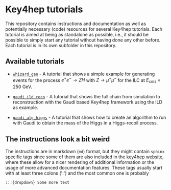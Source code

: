 # Key4hep tutorials

This repository contains instructions and documentation as well as potentially
necessary (code) resources for several Key4hep tutorials. Each tutorial is aimed
at being as standalone as possible, i.e., it should be possible to simply start
any tutorial without having done any other before. Each tutorial is in its own
subfolder in this repository.

## Available tutorials

- [`whizard_gen`](https://github.com/key4hep/key4hep-tutorials/blob/main/whizard_gen/README.md) - A tutorial that shows a simple example
  for generating events for the process $e^+e^- \rightarrow ZH$ with $Z\rightarrow \mu^+ \mu^-$
  for the ILC at $E_{cms}=250$ GeV.

- [`gaudi_ild_reco`](https://github.com/key4hep/key4hep-tutorials/blob/main/gaudi_ild_reco/README.md) - A tutorial that shows the
  full chain from simulation to reconstruction with the Gaudi based Key4hep
  framework using the ILD as example.

- [`gaudi_alg_higgs`](https://github.com/key4hep/key4hep-tutorials/blob/main/gaudi_alg_higgs/README.md) -
  A tutorial that shows how to create an algorithm to run with Gaudi to obtain
  the mass of the Higgs in a Higgs-recoil process.

## The instructions look a bit weird
The instructions are in markdown (`md`) format, but they might contain `sphinx`
specific tags since some of them are also included in the [key4hep
website](https://key4hep.github.io/key4hep-doc/tutorials/README.html), where these allow for
a nicer rendering of additional information or the usage of more advanced
documentation features. These tags usually start with at least three colons
(':') and the most common one is probably

```
:::{dropdown} Some more text
```
